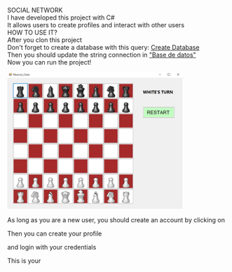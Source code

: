 SOCIAL NETWORK  
I have developed this project with C#  
It allows users to create profiles and interact with other users  
HOW TO USE IT?  
After you clon this project  
Don't forget to create a database with this query: [Create Database](resources/query.sql)  
Then you should update the string connection in ["Base de datos"](BaseDeDatos.cs)  
Now you can run the project!  

  
   <img src="https://github.com/MGonzalesZ/ChessGame/blob/master/MauricioGonzales_ChessGame/Bitacora/Game.JPG" alt="Descripción de la imagen" width="400"/>  

As long as you are a new user, you should create an account by clicking on 

Then you can create your profile  

and login with your credentials  

This is your 
